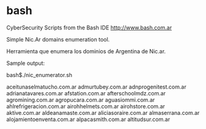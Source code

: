 # bash
CyberSecurity
Scripts from the Bash IDE
http://www.bash.com.ar


Simple Nic.Ar domains enumeration tool.

Herramienta que enumera los dominios de Argentina de Nic.ar.

Sample output:

bash$./nic_enumerator.sh 

aceitunaselmatucho.com.ar
admurtubey.com.ar
adnprogenitest.com.ar
adrianatavares.com.ar
afstation.com.ar
afterschoolmdz.com.ar
agromining.com.ar
agropucara.com.ar
aguasiommi.com.ar
ahlrefrigeracion.com.ar
airohhelmets.com.ar
airohstore.com.ar
aktive.com.ar
aldeanamaste.com.ar
aliciasoraire.com.ar
almaserrana.com.ar
alojamientoenventa.com.ar
alpacasmith.com.ar
altitudsur.com.ar
